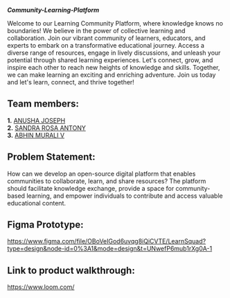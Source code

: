 ***Community-Learning-Platform***

<p>Welcome to our Learning Community Platform, where knowledge knows no boundaries! We believe in the power of collective learning and collaboration. Join our vibrant community of learners, educators, and experts to embark on a transformative educational journey. Access a diverse range of resources, engage in lively discussions, and unleash your potential through shared learning experiences. Let's connect, grow, and inspire each other to reach new heights of knowledge and skills. Together, we can make learning an exciting and enriching adventure. Join us today and let's learn, connect, and thrive together!</p>
 
## Team members:

**1.** [ANUSHA JOSEPH](https://github.com/anushajoseph)<br/>
**2.** [SANDRA ROSA ANTONY](https://github.com/Sandra-Rosa)<br/>
**3.** [ABHIN MURALI V](https://github.com/Abhinmurali108)

## Problem Statement:

How can we develop an open-source digital platform that enables communities to collaborate, learn, and share resources? The platform should facilitate knowledge exchange, provide a space for community-based learning, and empower individuals to contribute and access valuable educational content.

## Figma Prototype:

https://www.figma.com/file/OBoVeIGod6uvqg8iQiCVTE/LearnSquad?type=design&node-id=0%3A1&mode=design&t=UNwefP6mub1rXg0A-1

## Link to product walkthrough:
 
https://www.loom.com/

